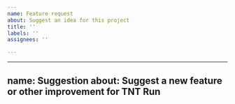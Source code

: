 ```yaml
---
name: Feature request
about: Suggest an idea for this project
title: ''
labels: ''
assignees: ''

---
```


---
name: Suggestion
about: Suggest a new feature or other improvement for TNT Run
---